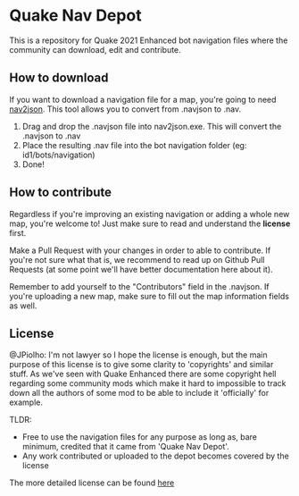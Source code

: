 # Quake Nav Depot

This is a repository for Quake 2021 Enhanced bot navigation files where the community can download, edit and contribute.

## How to download

If you want to download a navigation file for a map, you're going to need [nav2json](https://github.com/jpiolho/nav2json). This tool allows you to convert from .navjson to .nav.

1. Drag and drop the .navjson file into nav2json.exe. This will convert the .navjson to .nav
2. Place the resulting .nav file into the bot navigation folder (eg: id1/bots/navigation)
3. Done!

## How to contribute

Regardless if you're improving an existing navigation or adding a whole new map, you're welcome to! Just make sure to read and understand the **license** first.

Make a Pull Request with your changes in order to able to contribute. If you're not sure what that is, we recommend to read up on Github Pull Requests (at some point we'll have better documentation here about it).

Remember to add yourself to the "Contributors" field in the .navjson. If you're uploading a new map, make sure to fill out the map information fields as well.

## License

@JPiolho: I'm not lawyer so I hope the license is enough, but the main purpose of this license is to give some clarity to 'copyrights' and similar stuff.
As we've seen with Quake Enhanced there are some copyright hell regarding some community mods which make it hard to impossible to track down all the authors of some mod to be able to include it 'officially' for example.

TLDR:
* Free to use the navigation files for any purpose as long as, bare minimum, credited that it came from 'Quake Nav Depot'.
* Any work contributed or uploaded to the depot becomes covered by the license

The more detailed license can be found [here](/LICENSE)

